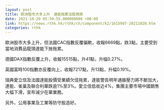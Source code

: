 ```yaml
---
layout: post
title: 歐洲股市大多上升　達能拖累法股微跌
date: 2021-10-20 05:50:55.000000000 +08:00
link: https://news.rthk.hk/rthk/ch/component/k2/1615997-20211020.htm
categories: rthk
---
```


歐洲股市大多上升，但法國CAC指數反覆偏軟，收報6669點，跌3點，主要受到當地消費品龍頭達能下挫拖累。

德國DAX指數反覆上升，收報15515點，升41點，升幅0.27%。

英國富時100指數亦反覆向上，收報7217點，升13點，升幅0.19%。

瑞典愛立信及法國達能股價受業績欠佳拖累，達能警告明年通脹壓力將不斷加大，達能、雀巢及聯合利華跌逾1%至3%。愛立信低收近4%，集團主要市場中國銷售大幅下滑，宣布減少在華業務。

另外，公用事業及工業等防守股造好。
